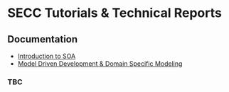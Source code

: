 # SECC Tutorials & Technical Reports

## Documentation

- [Introduction to SOA](introduction_to_SOA.md)
- [Model Driven Development & Domain Specific Modeling](Model_Driven_Development_and_Domain_Specific_Modeling.md)

### TBC
